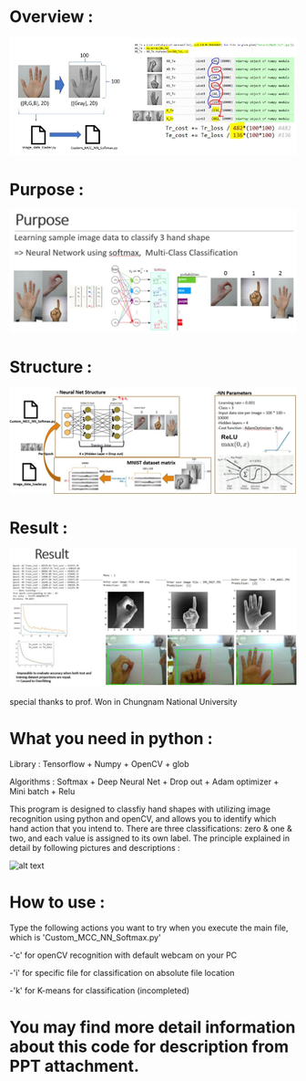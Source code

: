 # Overview :
![alt text](https://github.com/Kvasir8/Hand-recognition-for-Multi-class-classification-using-neural-network-with-softmax-function/blob/master/Overview.JPG)

# Purpose :
![alt text](https://github.com/Kvasir8/Hand-recognition-for-Multi-class-classification-using-neural-network-with-softmax-function/blob/master/Purpose.JPG)

# Structure :
![alt text](https://github.com/Kvasir8/Hand-recognition-for-Multi-class-classification-using-neural-network-with-softmax-function/blob/master/Structure.JPG)

# Result :
![alt text](https://github.com/Kvasir8/Hand-recognition-for-Multi-class-classification-using-neural-network-with-softmax-function/blob/master/Result.JPG)

special thanks to prof. Won in Chungnam National University

# What you need in python : 
Library : Tensorflow + Numpy + OpenCV + glob 

Algorithms : Softmax + Deep Neural Net + Drop out + Adam optimizer + Mini batch + Relu

This program is designed to classfiy hand shapes with utilizing image recognition using python and openCV, and allows you to identify which hand action that you intend to. There are three classifications: zero & one & two, and each value is assigned to its own label. The principle explained in detail by following pictures and descriptions :

![alt text](https://github.com/Kvasir8/Python-machine-learning/blob/master/Overview.JPG?raw=true)

# How to use : 
Type the following actions you want to try when you execute the main file, which is 'Custom_MCC_NN_Softmax.py'

-'c' for openCV recognition with default webcam on your PC

-'i' for specific file for classification on absolute file location

-'k' for K-means for classification (incompleted)

# You may find more detail information about this code for description from PPT attachment.
